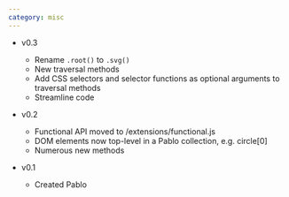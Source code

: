 ```yaml
---
category: misc
---
```


* v0.3
    - Rename `.root()` to `.svg()`
    - New traversal methods
    - Add CSS selectors and selector functions as optional arguments to traversal methods
    - Streamline code

* v0.2
    - Functional API moved to /extensions/functional.js
    - DOM elements now top-level in a Pablo collection, e.g. circle\[0\]
    - Numerous new methods

* v0.1
    - Created Pablo
